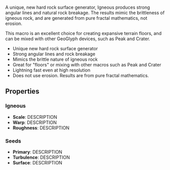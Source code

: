 A unique, new hard rock surface generator, Igneous produces strong angular lines and natural rock breakage. The results mimic the brittleness of igneous rock, and are generated from pure fractal mathematics, not erosion.

This macro is an excellent choice for creating expansive terrain floors, and can be mixed with other GeoGlyph devices, such as Peak and Crater.

- Unique new hard rock surface generator
- Strong angular lines and rock breakage
- Mimics the brittle nature of igneous rock
- Great for "floors" or mixing with other macros such as Peak and Crater
- Lightning fast even at high resolution
- Does not use erosion. Results are from pure fractal mathematics.

## Properties

### Igneous 
- **Scale**: DESCRIPTION
- **Warp**: DESCRIPTION
- **Roughness**: DESCRIPTION
### Seeds 
- **Primary**: DESCRIPTION
- **Turbulence**: DESCRIPTION
- **Surface**: DESCRIPTION

